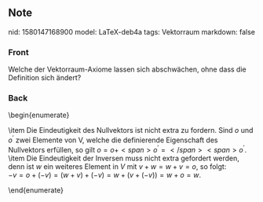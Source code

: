 ## Note
nid: 1580147168900
model: LaTeX-deb4a
tags: Vektorraum
markdown: false

### Front
Welche der Vektorraum-Axiome lassen sich abschwächen, ohne dass die Definition sich ändert?

### Back
\begin{enumerate}<div>\item Die Eindeutigkeit des Nullvektors ist nicht extra zu fordern. Sind $o$ und $o^{\prime}$ zwei Elemente von V, welche die definierende Eigenschaft des Nullvektors erfüllen, so gilt $o= o + <span>o^{\prime} = </span><span>o^{\prime}$.</span></div><div>\item Die Eindeutigkeit der Inversen muss nicht extra gefordert werden, denn ist $w$ ein weiteres Element in $V$ mit $v+w = w +v = o$, so folgt: </div><div>$-v=o+(-v)=(w+v)+(-v)=w+(v+(-v))=w+o=w$.
</div><div></div><div>\end{enumerate}</div>
